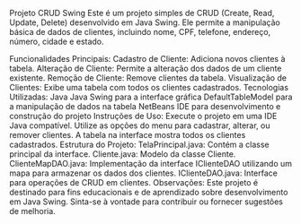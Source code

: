 Projeto CRUD Swing
Este é um projeto simples de CRUD (Create, Read, Update, Delete) desenvolvido em Java Swing. Ele permite a manipulação básica de dados de clientes, incluindo nome, CPF, telefone, endereço, número, cidade e estado.

Funcionalidades Principais:
Cadastro de Cliente: Adiciona novos clientes à tabela.
Alteração de Cliente: Permite a alteração dos dados de um cliente existente.
Remoção de Cliente: Remove clientes da tabela.
Visualização de Clientes: Exibe uma tabela com todos os clientes cadastrados.
Tecnologias Utilizadas:
Java
Java Swing para a interface gráfica
DefaultTableModel para a manipulação de dados na tabela
NetBeans IDE para desenvolvimento e construção do projeto
Instruções de Uso:
Execute o projeto em uma IDE Java compatível.
Utilize as opções do menu para cadastrar, alterar, ou remover clientes.
A tabela na interface mostra todos os clientes cadastrados.
Estrutura do Projeto:
TelaPrincipal.java: Contém a classe principal da interface.
Cliente.java: Modelo da classe Cliente.
ClienteMapDAO.java: Implementação da interface IClienteDAO utilizando um mapa para armazenar os dados dos clientes.
IClienteDAO.java: Interface para operações de CRUD em clientes.
Observações:
Este projeto é destinado para fins educacionais e de aprendizado sobre desenvolvimento em Java Swing.
Sinta-se à vontade para contribuir ou fornecer sugestões de melhoria.
